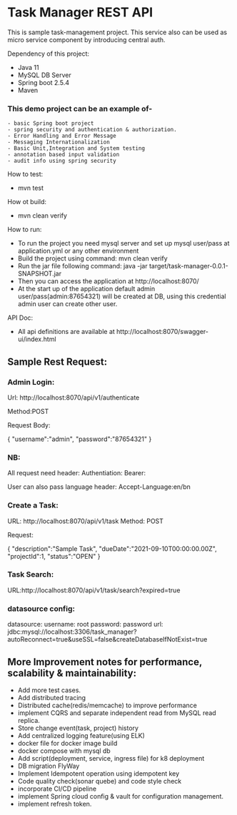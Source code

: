 
# Task Manager REST API
This is sample task-management project. This service also can be used as micro service component by introducing central auth.

Dependency of this project:
- Java 11
- MySQL DB Server
- Spring boot 2.5.4
- Maven

### This demo project can be an example of-
    - basic Spring boot project
    - spring security and authentication & authorization.
    - Error Handling and Error Message
    - Messaging Internationalization
    - Basic Unit,Integration and System testing
    - annotation based input validation
    - audit info using spring security

How to test:
  - mvn test

How ot build:
  - mvn clean verify

How to run:
  - To run the project you need mysql server and set up mysql user/pass at application.yml or any other environment
  - Build the project using command: mvn clean verify 
  - Run the jar file following command: java -jar target/task-manager-0.0.1-SNAPSHOT.jar
  - Then you can access the application at http://localhost:8070/
  - At the start up of the application default admin user/pass(admin:87654321) will be created at DB, using this credential admin
  user can create other user.

API Doc:
 - All api definitions are available at http://localhost:8070/swagger-ui/index.html


## Sample Rest Request:

### Admin Login:

Url: http://localhost:8070/api/v1/authenticate

Method:POST

 Request Body:

{
    "username":"admin",
    "password":"87654321"
}

### NB: 
All request need header: Authentiation: Bearer: <token> 
    
User can also pass language header: Accept-Language:en/bn

### Create a Task:
URL: http://localhost:8070/api/v1/task
Method: POST
    
 Request:
    
{
    "description":"Sample Task",
    "dueDate":"2021-09-10T00:00:00.00Z",
    "projectId":1,
    "status":"OPEN"
}

### Task Search:
    
URL:http://localhost:8070/api/v1/task/search?expired=true



### datasource config:
 datasource:
    username: root
    password: password
    url: jdbc:mysql://localhost:3306/task_manager?autoReconnect=true&useSSL=false&createDatabaseIfNotExist=true

## More Improvement notes for performance, scalability & maintainability:
- Add more test cases.
- Add distributed tracing
- Distributed cache(redis/memcache) to improve performance
- implement CQRS and separate independent read from MySQL read replica.    
- Store change event(task, project) history
- Add centralized logging feature(using ELK)
- docker file for docker image build
- docker compose with mysql db
- Add script(deployment, service, ingress file) for k8 deployment    
- DB migration FlyWay
- Implement Idempotent operation using idempotent key
- Code quality check(sonar quebe)  and code style check    
- incorporate CI/CD pipeline
- implement Spring cloud config & vault for configuration management.
- implement refresh token.    
    
    
    
    
    
  
